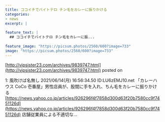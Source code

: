 ```yaml
---
title: ココイチでバイトテロ チン毛をカレーに振りかける
categories:
- news
excerpt: |
  
feature_text: |
  ## ココイチでバイトテロ チン毛をカレーに振...
  
feature_image: "https://picsum.photos/2560/600?image=733"
image: "https://picsum.photos/2560/600?image=733"
---
```


[http://vipsister23.com/archives/9839747.html](http://vipsister23.com/archives/9839747.html)
posted on 

<!--more-->

1: 風吹けば名無し 2021/06/14(月) 16:56:34.50 ID:LU6zEMJ10.net 「カレーハウス CoCo 壱番屋」男性店員が、股間に手を入れ、ちん毛をカレーに振りかける [https://news.yahoo.co.jp/articles/926296f4f7858d300d63f20b7580cc9f7451126d](https://news.yahoo.co.jp/articles/926296f4f7858d300d63f20b7580cc9f7451126d) 店舗従業員による不適切な...
